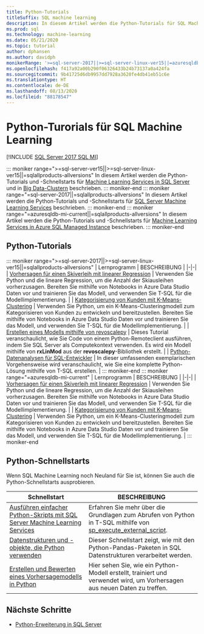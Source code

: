 ```yaml
---
title: Python-Tutorials
titleSuffix: SQL machine learning
description: In diesem Artikel werden die Python-Tutorials für SQL Machine Learning aufgeführt. Erfahren Sie, wie Sie Skripts ausführen und Machine Learning-Modelle erstellen.
ms.prod: sql
ms.technology: machine-learning
ms.date: 05/21/2020
ms.topic: tutorial
author: dphansen
ms.author: davidph
monikerRange: '>=sql-server-2017||>=sql-server-linux-ver15||=azuresqldb-mi-current||=sqlallproducts-allversions'
ms.openlocfilehash: f417a92a00b290f06326433b24b73137a0a424fa
ms.sourcegitcommit: 9b41725d6db9957dd7928a3620fe4db41eb51c6e
ms.translationtype: HT
ms.contentlocale: de-DE
ms.lasthandoff: 08/13/2020
ms.locfileid: "88178547"
---
```

# <a name="python-tutorials-for-sql-machine-learning"></a>Python-Turorials für SQL Machine Learning
[!INCLUDE [SQL Server 2017 SQL MI](../../includes/applies-to-version/sqlserver2017-asdbmi.md)]

::: moniker range=">=sql-server-ver15||>=sql-server-linux-ver15||=sqlallproducts-allversions"
In diesem Artikel werden die Python-Tutorials und -Schnellstarts für [Machine Learning Services in SQL Server](../sql-server-machine-learning-services.md) und in [Big Data-Clustern](../../big-data-cluster/machine-learning-services.md) beschrieben.
::: moniker-end
::: moniker range="=sql-server-2017||=sqlallproducts-allversions"
In diesem Artikel werden die Python-Tutorials und -Schnellstarts für [SQL Server Machine Learning Services](../sql-server-machine-learning-services.md) beschrieben.
::: moniker-end
::: moniker range="=azuresqldb-mi-current||=sqlallproducts-allversions"
In diesem Artikel werden die Python-Tutorials und -Schnellstarts für [Machine Learning Services in Azure SQL Managed Instance](/azure/azure-sql/managed-instance/machine-learning-services-overview) beschrieben.
::: moniker-end

<a name="bkmk_pythontutorials"></a>

## <a name="python-tutorials"></a>Python-Tutorials

::: moniker range=">=sql-server-2017||>=sql-server-linux-ver15||=sqlallproducts-allversions"
| Lernprogramm | BESCHREIBUNG |
|-|-|
| [Vorhersagen für einen Skiverleih mit linearer Regression](python-ski-rental-linear-regression.md) | Verwenden Sie Python und die lineare Regression, um die Anzahl der Skiausleihen vorherzusagen. Bereiten Sie mithilfe von Notebooks in Azure Data Studio Daten vor und trainieren Sie das Modell, und verwenden Sie T-SQL für die Modellimplementierung. |
| [Kategorisierung von Kunden mit K-Means-Clustering](python-clustering-model.md) | Verwenden Sie Python, um ein K-Means-Clusteringmodell zum Kategorisieren von Kunden zu entwickeln und bereitzustellen. Bereiten Sie mithilfe von Notebooks in Azure Data Studio Daten vor und trainieren Sie das Modell, und verwenden Sie T-SQL für die Modellimplementierung. |
| [Erstellen eines Modells mithilfe von revoscalepy](use-python-revoscalepy-to-create-model.md) | Dieses Tutorial veranschaulicht, wie Sie Code von einem Python-Remoteclient ausführen, indem Sie SQL Server als Computekontext verwenden. Es wird ein Modell mithilfe von **rxLinMod** aus der **revoscalepy**-Bibliothek erstellt. |
| [Python-Datenanalysen für SQL-Entwickler](python-taxi-classification-introduction.md) | In dieser umfassenden exemplarischen Vorgehensweise wird veranschaulicht, wie Sie eine komplette Python-Lösung mithilfe von T-SQL erstellen. |
::: moniker-end
::: moniker range="=azuresqldb-mi-current"
| Lernprogramm | BESCHREIBUNG |
|-|-|
| [Vorhersagen für einen Skiverleih mit linearer Regression](python-ski-rental-linear-regression.md) | Verwenden Sie Python und die lineare Regression, um die Anzahl der Skiausleihen vorherzusagen. Bereiten Sie mithilfe von Notebooks in Azure Data Studio Daten vor und trainieren Sie das Modell, und verwenden Sie T-SQL für die Modellimplementierung. |
| [Kategorisierung von Kunden mit K-Means-Clustering](python-clustering-model.md) | Verwenden Sie Python, um ein K-Means-Clusteringmodell zum Kategorisieren von Kunden zu entwickeln und bereitzustellen. Bereiten Sie mithilfe von Notebooks in Azure Data Studio Daten vor und trainieren Sie das Modell, und verwenden Sie T-SQL für die Modellimplementierung. |
::: moniker-end

## <a name="python-quickstarts"></a>Python-Schnellstarts

Wenn SQL Machine Learning noch Neuland für Sie ist, können Sie auch die Python-Schnellstarts ausprobieren.

| Schnellstart | BESCHREIBUNG |
|-|-|
| [Ausführen einfacher Python-Skripts mit SQL Server Machine Learning Services](quickstart-python-create-script.md) | Erfahren Sie mehr über die Grundlagen zum Abrufen von Python in T-SQL mithilfe von [sp_execute_external_script](../../relational-databases/system-stored-procedures/sp-execute-external-script-transact-sql.md). |
| [Datenstrukturen und -objekte, die Python verwenden](quickstart-python-data-structures.md) | Dieser Schnellstart zeigt, wie mit den Python-Pandas-Paketen in SQL Datenstrukturen verarbeitet werden. |
| [Erstellen und Bewerten eines Vorhersagemodells in Python](quickstart-python-train-score-model.md) | Hier sehen Sie, wie ein Python-Modell erstellt, trainiert und verwendet wird, um Vorhersagen aus neuen Daten zu treffen. |

## <a name="next-steps"></a>Nächste Schritte

+ [Python-Erweiterung in SQL Server](../concepts/extension-python.md)
